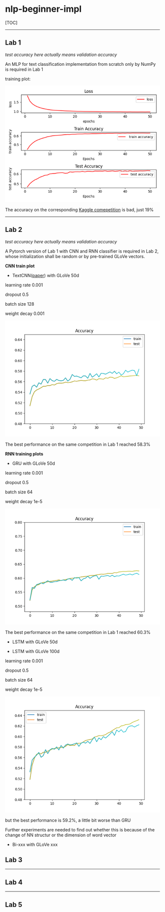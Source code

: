 # nlp-beginner-impl

[TOC]

---

## Lab 1

*test accuracy here actually means validation accuracy*

An MLP for text classification implementation from scratch only by NumPy is required in Lab 1

training plot:

![](./lab1/train50.png)

The accuracy on the corresponding [Kaggle comepetition](https://www.kaggle.com/competitions/sentiment-analysis-on-movie-reviews) is bad, just 19%

--- 

## Lab 2

*test accuracy here actually means validation accuracy*

A Pytorch version of Lab 1 with CNN and RNN classifier is required in Lab 2, whose initialization shall be random or by pre-trained GLoVe vectors. 

**CNN train plot**

- TextCNN([paper](https://arxiv.org/abs/1408.5882)) with GLoVe 50d

learning rate 0.001

dropout 0.5

batch size 128

weight decay 0.001

![](./lab2/plots/cnn_50.png)

The best performance on the same competition in Lab 1 reached 58.3%

**RNN training plots**

- GRU with GLoVe 50d

learning rate 0.001

dropout 0.5

batch size 64

weight decay 1e-5

<img title="" src="./lab2/plots/rnn_gru_50.png" alt="" data-align="inline">

The best performance on the same competition in Lab 1 reached 60.3%

- LSTM with GLoVe 50d



- LSTM with GLoVe 100d

learning rate 0.001

dropout 0.5

batch size 64

weight decay 1e-5

![](./lab2/plots/rnn_lstm_50.png)

but the best performance is 59.2%, a little bit worse than GRU

Further experiments are needed to find out whether this is because of the change of NN structur or the dimension of word vector 

- Bi-xxx with GLoVe xxx

## Lab 3

---

## Lab 4

---

## Lab 5
